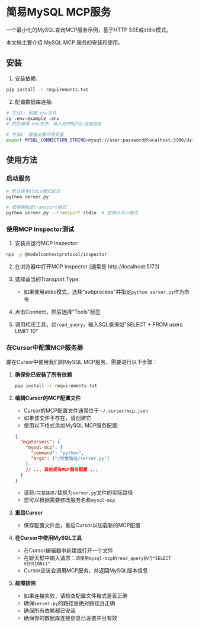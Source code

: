 # 简易MySQL MCP服务

一个最小化的MySQL查询MCP服务示例，基于HTTP SSE或stdio模式。

本文档主要介绍 MySQL MCP 服务的安装和使用。

## 安装

1. 安装依赖:
```bash
pip install -r requirements.txt
```

2. 配置数据库连接:
```bash
# 方法1: 创建.env文件
cp .env.example .env
# 然后编辑.env文件，填入你的MySQL连接信息

# 方法2: 直接设置环境变量
export MYSQL_CONNECTION_STRING=mysql://user:password@localhost:3306/database
```

## 使用方法

### 启动服务

```bash
# 默认使用stdio模式启动
python server.py

# 或明确指定transport模式
python server.py --transport stdio  # 使用stdio模式
```


### 使用MCP Inspector测试

1. 安装并运行MCP Inspector:
```bash
npx -y @modelcontextprotocol/inspector
```

2. 在浏览器中打开MCP Inspector (通常是 http://localhost:5173)

3. 选择适当的Transport Type:
   - 如果使用stdio模式，选择"subprocess"并指定`python server.py`作为命令

4. 点击Connect，然后选择"Tools"标签

5. 调用相应工具，如`read_query`，输入SQL查询如"SELECT * FROM users LIMIT 10"

### 在Cursor中配置MCP服务器

要在Cursor中使用我们的MySQL MCP服务，需要进行以下步骤：

1. **确保你已安装了所有依赖**
   ```bash
   pip install -r requirements.txt
   ```

2. **编辑Cursor的MCP配置文件**
   - Cursor的MCP配置文件通常位于 `~/.cursor/mcp.json`
   - 如果该文件不存在，请创建它
   - 使用以下格式添加MySQL MCP服务配置:

   ```json
   {
     "mcpServers": {
       "mysql-mcp": {
         "command": "python",
         "args": ["/完整路径/server.py"]
       }
       // ... 其他现有MCP服务配置 ...
     }
   }
   ```

   - 请将`/完整路径/`替换为`server.py`文件的实际路径
   - 您可以根据需要修改服务名称`mysql-mcp`

3. **重启Cursor**
   - 保存配置文件后，重启Cursor以加载新的MCP配置

4. **在Cursor中使用MySQL工具**
   - 在Cursor编辑器中新建或打开一个文件
   - 在聊天框中输入请求：`请使用mysql-mcp的read_query执行"SELECT VERSION()"`
   - Cursor应该会调用MCP服务，并返回MySQL版本信息

5. **故障排除**
   - 如果连接失败，请检查配置文件格式是否正确
   - 确保`server.py`的路径是绝对路径且正确
   - 确保所有依赖都已安装
   - 确保你的数据库连接信息已设置并且有效 